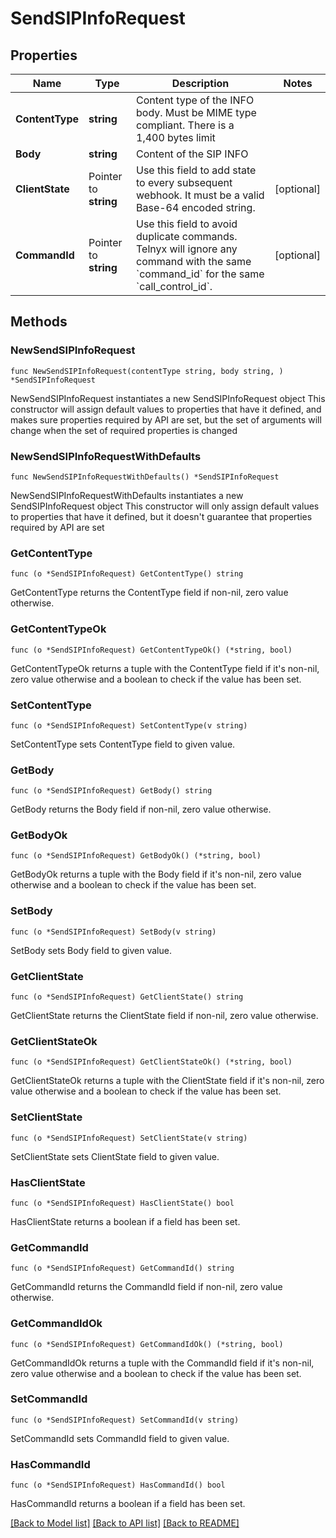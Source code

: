 # SendSIPInfoRequest

## Properties

Name | Type | Description | Notes
------------ | ------------- | ------------- | -------------
**ContentType** | **string** | Content type of the INFO body. Must be MIME type compliant. There is a 1,400 bytes limit | 
**Body** | **string** | Content of the SIP INFO | 
**ClientState** | Pointer to **string** | Use this field to add state to every subsequent webhook. It must be a valid Base-64 encoded string. | [optional] 
**CommandId** | Pointer to **string** | Use this field to avoid duplicate commands. Telnyx will ignore any command with the same &#x60;command_id&#x60; for the same &#x60;call_control_id&#x60;. | [optional] 

## Methods

### NewSendSIPInfoRequest

`func NewSendSIPInfoRequest(contentType string, body string, ) *SendSIPInfoRequest`

NewSendSIPInfoRequest instantiates a new SendSIPInfoRequest object
This constructor will assign default values to properties that have it defined,
and makes sure properties required by API are set, but the set of arguments
will change when the set of required properties is changed

### NewSendSIPInfoRequestWithDefaults

`func NewSendSIPInfoRequestWithDefaults() *SendSIPInfoRequest`

NewSendSIPInfoRequestWithDefaults instantiates a new SendSIPInfoRequest object
This constructor will only assign default values to properties that have it defined,
but it doesn't guarantee that properties required by API are set

### GetContentType

`func (o *SendSIPInfoRequest) GetContentType() string`

GetContentType returns the ContentType field if non-nil, zero value otherwise.

### GetContentTypeOk

`func (o *SendSIPInfoRequest) GetContentTypeOk() (*string, bool)`

GetContentTypeOk returns a tuple with the ContentType field if it's non-nil, zero value otherwise
and a boolean to check if the value has been set.

### SetContentType

`func (o *SendSIPInfoRequest) SetContentType(v string)`

SetContentType sets ContentType field to given value.


### GetBody

`func (o *SendSIPInfoRequest) GetBody() string`

GetBody returns the Body field if non-nil, zero value otherwise.

### GetBodyOk

`func (o *SendSIPInfoRequest) GetBodyOk() (*string, bool)`

GetBodyOk returns a tuple with the Body field if it's non-nil, zero value otherwise
and a boolean to check if the value has been set.

### SetBody

`func (o *SendSIPInfoRequest) SetBody(v string)`

SetBody sets Body field to given value.


### GetClientState

`func (o *SendSIPInfoRequest) GetClientState() string`

GetClientState returns the ClientState field if non-nil, zero value otherwise.

### GetClientStateOk

`func (o *SendSIPInfoRequest) GetClientStateOk() (*string, bool)`

GetClientStateOk returns a tuple with the ClientState field if it's non-nil, zero value otherwise
and a boolean to check if the value has been set.

### SetClientState

`func (o *SendSIPInfoRequest) SetClientState(v string)`

SetClientState sets ClientState field to given value.

### HasClientState

`func (o *SendSIPInfoRequest) HasClientState() bool`

HasClientState returns a boolean if a field has been set.

### GetCommandId

`func (o *SendSIPInfoRequest) GetCommandId() string`

GetCommandId returns the CommandId field if non-nil, zero value otherwise.

### GetCommandIdOk

`func (o *SendSIPInfoRequest) GetCommandIdOk() (*string, bool)`

GetCommandIdOk returns a tuple with the CommandId field if it's non-nil, zero value otherwise
and a boolean to check if the value has been set.

### SetCommandId

`func (o *SendSIPInfoRequest) SetCommandId(v string)`

SetCommandId sets CommandId field to given value.

### HasCommandId

`func (o *SendSIPInfoRequest) HasCommandId() bool`

HasCommandId returns a boolean if a field has been set.


[[Back to Model list]](../README.md#documentation-for-models) [[Back to API list]](../README.md#documentation-for-api-endpoints) [[Back to README]](../README.md)


